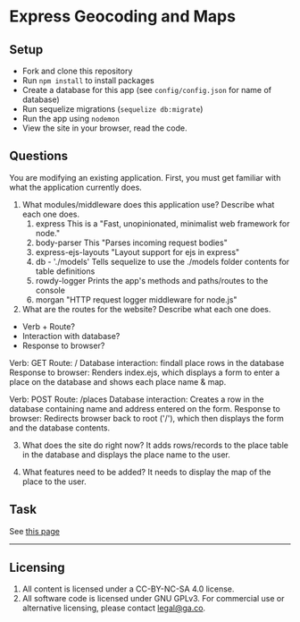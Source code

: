 # Express Geocoding and Maps

## Setup

* Fork and clone this repository
* Run `npm install` to install packages
* Create a database for this app (see `config/config.json` for name of database)
* Run sequelize migrations (`sequelize db:migrate`)
* Run the app using `nodemon`
* View the site in your browser, read the code.

## Questions

You are modifying an existing application. First, you must get familiar with what the application currently does.

1. What modules/middleware does this application use? Describe what each one does.
    1. express This is a "Fast, unopinionated, minimalist web framework for node."
    2. body-parser This "Parses incoming request bodies"
    3. express-ejs-layouts "Layout support for ejs in express"
    4. db - './models' Tells sequelize to use the ./models folder contents for table definitions
    5. rowdy-logger Prints the app's methods and paths/routes to the console
    6. morgan "HTTP request logger middleware for node.js"
2. What are the routes for the website? Describe what each one does.
  * Verb + Route?
  * Interaction with database?
  * Response to browser?

  Verb: GET Route: /
  Database interaction: findall place rows in the database
  Response to browser: Renders index.ejs, which displays a form to enter a place on the database and shows each place name & map.

  Verb: POST Route: /places
  Database interaction: Creates a row in the database containing name and address entered on the form.
  Response to browser: Redirects browser back to root ('/'), which then displays the form and the database contents.

3. What does the site do right now?
  It adds rows/records to the place table in the database and displays the place name to the user.

4. What features need to be added?
  It needs to display the map of the place to the user.

## Task

See [this page](https://wdi_sea.gitbooks.io/notes/content/05-express/additional-topics/express-geocode/readme.html)

---

## Licensing
1. All content is licensed under a CC-BY-NC-SA 4.0 license.
2. All software code is licensed under GNU GPLv3. For commercial use or alternative licensing, please contact legal@ga.co.
